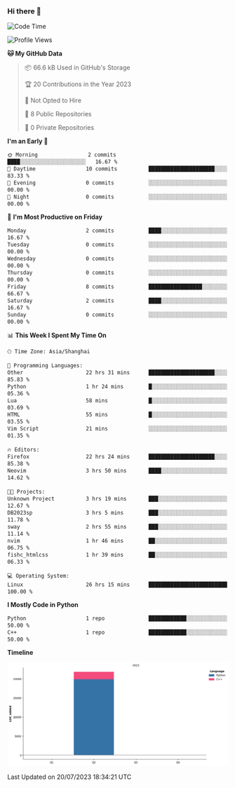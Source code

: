 ### Hi there 👋

<!--START_SECTION:waka-->
![Code Time](http://img.shields.io/badge/Code%20Time-286%20hrs%202%20mins-blue)

![Profile Views](http://img.shields.io/badge/Profile%20Views-0-blue)

**🐱 My GitHub Data** 

> 📦 66.6 kB Used in GitHub's Storage 
 > 
> 🏆 20 Contributions in the Year 2023
 > 
> 🚫 Not Opted to Hire
 > 
> 📜 8 Public Repositories 
 > 
> 🔑 0 Private Repositories 
 > 
**I'm an Early 🐤** 

```text
🌞 Morning                2 commits           ████░░░░░░░░░░░░░░░░░░░░░   16.67 % 
🌆 Daytime                10 commits          █████████████████████░░░░   83.33 % 
🌃 Evening                0 commits           ░░░░░░░░░░░░░░░░░░░░░░░░░   00.00 % 
🌙 Night                  0 commits           ░░░░░░░░░░░░░░░░░░░░░░░░░   00.00 % 
```
📅 **I'm Most Productive on Friday** 

```text
Monday                   2 commits           ████░░░░░░░░░░░░░░░░░░░░░   16.67 % 
Tuesday                  0 commits           ░░░░░░░░░░░░░░░░░░░░░░░░░   00.00 % 
Wednesday                0 commits           ░░░░░░░░░░░░░░░░░░░░░░░░░   00.00 % 
Thursday                 0 commits           ░░░░░░░░░░░░░░░░░░░░░░░░░   00.00 % 
Friday                   8 commits           █████████████████░░░░░░░░   66.67 % 
Saturday                 2 commits           ████░░░░░░░░░░░░░░░░░░░░░   16.67 % 
Sunday                   0 commits           ░░░░░░░░░░░░░░░░░░░░░░░░░   00.00 % 
```


📊 **This Week I Spent My Time On** 

```text
🕑︎ Time Zone: Asia/Shanghai

💬 Programming Languages: 
Other                    22 hrs 31 mins      █████████████████████░░░░   85.83 % 
Python                   1 hr 24 mins        █░░░░░░░░░░░░░░░░░░░░░░░░   05.36 % 
Lua                      58 mins             █░░░░░░░░░░░░░░░░░░░░░░░░   03.69 % 
HTML                     55 mins             █░░░░░░░░░░░░░░░░░░░░░░░░   03.55 % 
Vim Script               21 mins             ░░░░░░░░░░░░░░░░░░░░░░░░░   01.35 % 

🔥 Editors: 
Firefox                  22 hrs 24 mins      █████████████████████░░░░   85.38 % 
Neovim                   3 hrs 50 mins       ████░░░░░░░░░░░░░░░░░░░░░   14.62 % 

🐱‍💻 Projects: 
Unknown Project          3 hrs 19 mins       ███░░░░░░░░░░░░░░░░░░░░░░   12.67 % 
DB2023sp                 3 hrs 5 mins        ███░░░░░░░░░░░░░░░░░░░░░░   11.78 % 
sway                     2 hrs 55 mins       ███░░░░░░░░░░░░░░░░░░░░░░   11.14 % 
nvim                     1 hr 46 mins        ██░░░░░░░░░░░░░░░░░░░░░░░   06.75 % 
fishc_htmlcss            1 hr 39 mins        ██░░░░░░░░░░░░░░░░░░░░░░░   06.33 % 

💻 Operating System: 
Linux                    26 hrs 15 mins      █████████████████████████   100.00 % 
```

**I Mostly Code in Python** 

```text
Python                   1 repo              ████████████░░░░░░░░░░░░░   50.00 % 
C++                      1 repo              ████████████░░░░░░░░░░░░░   50.00 % 
```



**Timeline**

![Lines of Code chart](https://raw.githubusercontent.com/AimerYoung/AimerYoung/main/assets/bar_graph.png)


 Last Updated on 20/07/2023 18:34:21 UTC
<!--END_SECTION:waka-->

<!--
**AimerYoung/AimerYoung** is a ✨ _special_ ✨ repository because its `README.md` (this file) appears on your GitHub profile.

Here are some ideas to get you started:

- 🔭 I’m currently working on ...
- 🌱 I’m currently learning ...
- 👯 I’m looking to collaborate on ...
- 🤔 I’m looking for help with ...
- 💬 Ask me about ...
- 📫 How to reach me: ...
- 😄 Pronouns: ...
- ⚡ Fun fact: ...
-->
